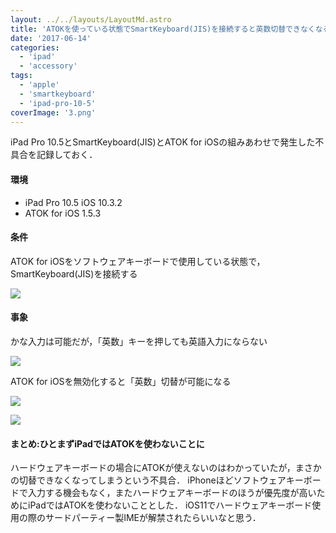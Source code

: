 ```yaml
---
layout: ../../layouts/LayoutMd.astro
title: 'ATOKを使っている状態でSmartKeyboard(JIS)を接続すると英数切替できなくなる'
date: '2017-06-14'
categories:
  - 'ipad'
  - 'accessory'
tags:
  - 'apple'
  - 'smartkeyboard'
  - 'ipad-pro-10-5'
coverImage: '3.png'
---
```


iPad Pro 10.5とSmartKeyboard(JIS)とATOK for iOSの組みあわせで発生した不具合を記録しておく．

#### 環境

- iPad Pro 10.5 iOS 10.3.2
- ATOK for iOS 1.5.3

#### 条件

ATOK for iOSをソフトウェアキーボードで使用している状態で，SmartKeyboard(JIS)を接続する

![](/archive/images/7330_1.png)

#### 事象

かな入力は可能だが，「英数」キーを押しても英語入力にならない

![](/archive/images/7330_2.png)

ATOK for iOSを無効化すると「英数」切替が可能になる

![](/archive/images/7330_3.png)

![](/archive/images/7330_4.png)

#### まとめ:ひとまずiPadではATOKを使わないことに

ハードウェアキーボードの場合にATOKが使えないのはわかっていたが，まさかの切替できなくなってしまうという不具合． iPhoneほどソフトウェアキーボードで入力する機会もなく，またハードウェアキーボードのほうが優先度が高いためにiPadではATOKを使わないこととした． iOS11でハードウェアキーボード使用の際のサードパーティー製IMEが解禁されたらいいなと思う．
